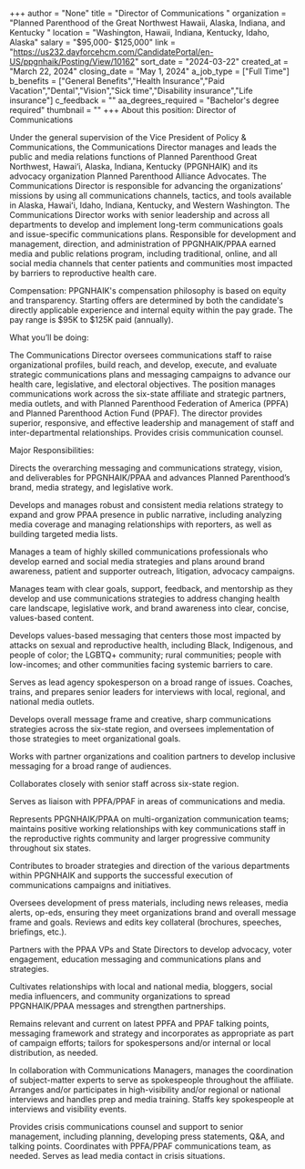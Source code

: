 +++
author = "None"
title = "Director of Communications "
organization = "Planned Parenthood of the Great Northwest Hawaii, Alaska, Indiana, and Kentucky "
location = "Washington, Hawaii, Indiana, Kentucky, Idaho, Alaska"
salary = "$95,000- $125,000"
link = "https://us232.dayforcehcm.com/CandidatePortal/en-US/ppgnhaik/Posting/View/10162"
sort_date = "2024-03-22"
created_at = "March 22, 2024"
closing_date = "May 1, 2024"
a_job_type = ["Full Time"]
b_benefits = ["General Benefits","Health Insurance","Paid Vacation","Dental","Vision","Sick time","Disability insurance","Life insurance"]
c_feedback = ""
aa_degrees_required = "Bachelor's degree required"
thumbnail = ""
+++
About this position: Director of Communications

Under the general supervision of the Vice President of Policy & Communications, the Communications Director manages and leads the public and media relations functions of Planned Parenthood Great Northwest, Hawai‘i, Alaska, Indiana, Kentucky (PPGNHAIK) and its advocacy organization Planned Parenthood Alliance Advocates. The Communications Director is responsible for advancing the organizations’ missions by using all communications channels, tactics, and tools available in Alaska, Hawaiʻi, Idaho, Indiana, Kentucky, and Western Washington. The Communications Director works with senior leadership and across all departments to develop and implement long-term communications goals and issue-specific communications plans. Responsible for development and management, direction, and administration of PPGNHAIK/PPAA earned media and public relations program, including traditional, online, and all social media channels that center patients and communities most impacted by barriers to reproductive health care.

 

Compensation: PPGNHAIK's compensation philosophy is based on equity and transparency.  Starting offers are determined by both the candidate's directly applicable experience and internal equity within the pay grade. The pay range is $95K to $125K paid (annually).


What you’ll be doing:

The Communications Director oversees communications staff to raise organizational profiles, build reach, and develop, execute, and evaluate strategic communications plans and messaging campaigns to advance our health care, legislative, and electoral objectives. The position manages communications work across the six-state affiliate and strategic partners, media outlets, and with Planned Parenthood Federation of America (PPFA) and Planned Parenthood Action Fund (PPAF). The director provides superior, responsive, and effective leadership and management of staff and inter-departmental relationships. Provides crisis communication counsel. 

 

Major Responsibilities:

Directs the overarching messaging and communications strategy, vision, and deliverables for PPGNHAIK/PPAA and advances Planned Parenthood’s brand, media strategy, and legislative work.

 

Develops and manages robust and consistent media relations strategy to expand and grow PPAA presence in public narrative, including analyzing media coverage and managing relationships with reporters, as well as building targeted media lists.

 

Manages a team of highly skilled communications professionals who develop earned and social media strategies and plans around brand awareness, patient and supporter outreach, litigation, advocacy campaigns.

 

Manages team with clear goals, support, feedback, and mentorship as they develop and use communications strategies to address changing health care landscape, legislative work, and brand awareness into clear, concise, values-based content.


Develops values-based messaging that centers those most impacted by attacks on sexual and reproductive health, including Black, Indigenous, and people of color; the LGBTQ+ community; rural communities; people with low-incomes; and other communities facing systemic barriers to care.

 

Serves as lead agency spokesperson on a broad range of issues. Coaches, trains, and prepares senior leaders for interviews with local, regional, and national media outlets.


Develops overall message frame and creative, sharp communications strategies across the six-state region, and oversees implementation of those strategies to meet organizational goals.

 

Works with partner organizations and coalition partners to develop inclusive messaging for a broad range of audiences.

 

Collaborates closely with senior staff across six-state region.

 

Serves as liaison with PPFA/PPAF in areas of communications and media.


Represents PPGNHAIK/PPAA on multi-organization communication teams; maintains positive working relationships with key communications staff in the reproductive rights community and larger progressive community throughout six states.


Contributes to broader strategies and direction of the various departments within PPGNHAIK and supports the successful execution of communications campaigns and initiatives.

 

Oversees development of press materials, including news releases, media alerts, op-eds, ensuring they meet organizations brand and overall message frame and goals. Reviews and edits key collateral (brochures, speeches, briefings, etc.).

 

Partners with the PPAA VPs and State Directors to develop advocacy, voter engagement, education messaging and communications plans and strategies.

Cultivates relationships with local and national media, bloggers, social media influencers, and community organizations to spread PPGNHAIK/PPAA messages and strengthen partnerships.

Remains relevant and current on latest PPFA and PPAF talking points, messaging framework and strategy and incorporates as appropriate as part of campaign efforts; tailors for spokespersons and/or internal or local distribution, as needed.

In collaboration with Communications Managers, manages the coordination of subject-matter experts to serve as spokespeople throughout the affiliate. Arranges and/or participates in high-visibility and/or regional or national interviews and handles prep and media training. Staffs key spokespeople at interviews and visibility events.

Provides crisis communications counsel and support to senior management, including planning, developing press statements, Q&A, and talking points. Coordinates with PPFA/PPAF communications team, as needed. Serves as lead media contact in crisis situations.